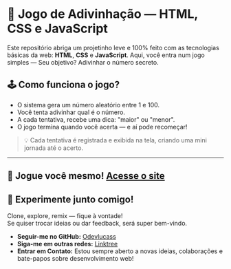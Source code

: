 # 🎯 Jogo de Adivinhação — HTML, CSS e JavaScript

Este repositório abriga um projetinho leve e 100% feito com as tecnologias básicas da web: **HTML**, **CSS** e **JavaScript**. Aqui, você entra num jogo simples — Seu objetivo? Adivinhar o número secreto.

## 🕹️ Como funciona o jogo?

- O sistema gera um número aleatório entre 1 e 100.
- Você tenta adivinhar qual é o número.
- A cada tentativa, recebe uma dica: "maior" ou "menor".
- O jogo termina quando você acerta — e aí pode recomeçar!

> 💡 Cada tentativa é registrada e exibida na tela, criando uma mini jornada até o acerto.

---

## 🚀 Jogue você mesmo! [Acesse o site](https://odevlucass.github.io/jogo-adivinhacao/)

## 🚀 Experimente junto comigo!

Clone, explore, remix — fique à vontade!  
Se quiser trocar ideias ou dar feedback, será super bem-vindo.

- **Seguir-me no GitHub:** [Odevlucass](https://github.com/odevlucass)
- **Siga-me em outras redes:** [Linktree](https://linktr.ee/odevlucass)
- **Entrar em Contato:** Estou sempre aberto a novas ideias, colaborações e bate-papos sobre desenvolvimento web!
